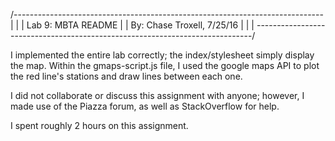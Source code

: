 /-----------------------------------------------------------------------------\
|                                                                             |
|                        Lab 9: MBTA README                                   |
|                        By: Chase Troxell, 7/25/16                           |
|                                                                             |
\-----------------------------------------------------------------------------/

I implemented the entire lab correctly; the index/stylesheet simply display the
map. Within the gmaps-script.js file, I used the google maps API to plot the
red line's stations and draw lines between each one.

I did not collaborate or discuss this assignment with anyone; however, I made
use of the Piazza forum, as well as StackOverflow for help.

I spent roughly 2 hours on this assignment.
